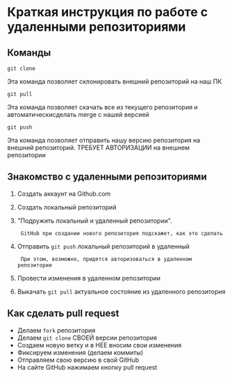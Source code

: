 # Краткая инструкция по работе с удаленными репозиториями

## Команды

`git clone`

Эта команда позволяет склонировать внешний репозиторий на наш ПК 

`git pull`

Эта команда позволяет скачать все из текущего репозитория и автоматическисделать  merge с нашей версией

`git push`

Эта команда позволяет отправить нашу версию репозитория на внешний
репозиторий. ТРЕБУЕТ АВТОРИЗАЦИИ на внешнем репозитории 

## Знакомство с удаленными репозиториями

1. Создать аккаунт на Github.com
2. Создать локальный репозиторий
3. "Подружить локальный и удаленный репозитории". 

        GitHub при создании нового репозитория подскажет, как это сделать
4. Отправить `git push` локальный репозиторий в удаленный

        При этом, возможно, придется авторизоваться в удаленном репозитории
5. Провести изменения в удаленном репозитории
6. Выкачать `git pull` актуальное состояние из удаленного репозитория

## Как сделать pull request

* Делаем `fork` репозитория
* Делаем `git clone` СВОЕЙ версии репозитория
* Создаем новую ветку и в НЕЕ вносим свои изменения
* Фиксируем изменения (делаем коммиты)
* Отправляем свою версию в свой GitHub
* На сайте GitHub нажимаем кнопку pull request 